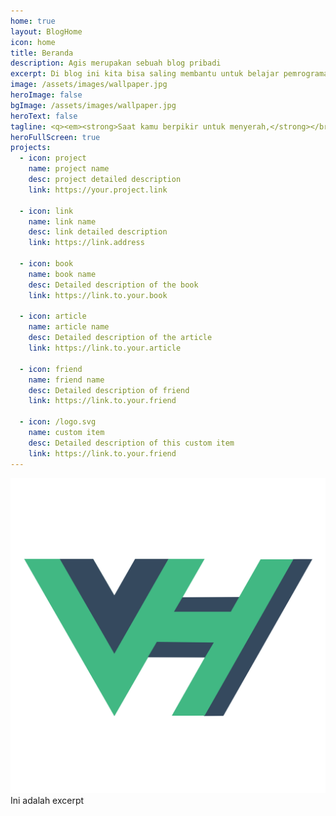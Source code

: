 ```yaml
---
home: true
layout: BlogHome
icon: home
title: Beranda
description: Agis merupakan sebuah blog pribadi
excerpt: Di blog ini kita bisa saling membantu untuk belajar pemrograman.
image: /assets/images/wallpaper.jpg
heroImage: false
bgImage: /assets/images/wallpaper.jpg
heroText: false
tagline: <q><em><strong>Saat kamu berpikir untuk menyerah,</strong></br>ingatlah kembali mengapa kamu memulainya</em></q>
heroFullScreen: true
projects:
  - icon: project
    name: project name
    desc: project detailed description
    link: https://your.project.link

  - icon: link
    name: link name
    desc: link detailed description
    link: https://link.address

  - icon: book
    name: book name
    desc: Detailed description of the book
    link: https://link.to.your.book

  - icon: article
    name: article name
    desc: Detailed description of the article
    link: https://link.to.your.article

  - icon: friend
    name: friend name
    desc: Detailed description of friend
    link: https://link.to.your.friend

  - icon: /logo.svg
    name: custom item
    desc: Detailed description of this custom item
    link: https://link.to.your.friend
---
```

![Agis Nuryanto](/logo.png)
Ini adalah excerpt
<!-- more -->
